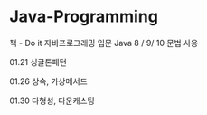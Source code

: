 # Java-Programming

책 - Do it 자바프로그래밍 입문
Java 8 / 9/ 10 문법 사용


01.21 싱글톤패턴

01.26 상속, 가상메서드

01.30 다형성, 다운캐스팅 
